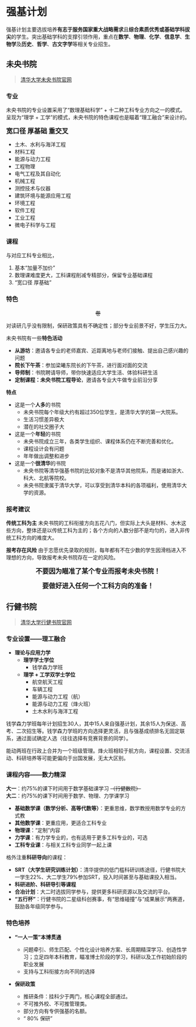 # 强基计划

强基计划主要选拔培养**有志于服务国家重大战略需求**且**综合素质优秀或基础学科拔尖**的学生。突出基础学科的支撑引领作用，重点在**数学**、**物理**、**化学**、**信息学**、**生物学**及**历史**、**哲学**、**古文字学**等相关专业招生。

## 未央书院

> [清华大学未央书院官网](https://www.wyc.tsinghua.edu.cn/)

### 专业
未央书院的专业设置采用了“数理基础科学” + 十二种工科专业方向之一的模式。呈现为“理学 + 工学”的模式，未央书院的特色课程也是瞄着“理工融合”来设计的。

<font size="4">**宽口径 厚基础 重交叉**</font>

- 土木、水利与海洋工程
- 材料工程
- 能源与动力工程
- 工程物理
- 电气工程及其自动化
- 机械工程
- 测控技术与仪器
- 建筑环境与能源应用工程
- 环境工程
- 软件工程
- 工业工程
- 微电子科学与工程

### 课程
与对应工科专业相比，

1. 基本“加量不加价”
2. 数理课难度更大，工科课程削减专精部分，保留专业基础课程
3. “宽口径 厚基础”

### 特色

<p align="center"><del>卷</del></p>

对读研几乎没有限制，保研政策具有不确定性；部分专业前景不好，学生压力大。

未央书院有一些**特色活动**

- **从游坊**：邀请各专业的老师嘉宾、近距离地与老师们接触、提出自己感兴趣的问题
- **院长下午茶**：参加梁曦东院长的下午茶，进行面对面的交流
- **导师制**：书院聘请导师，带你快速适应大学生活、体验科研生活
- **定制课程：未央书院工程导论**，邀请各专业大牛做专业前沿分享

**特点**

- 这是一个**人多**的书院
    - 未央书院每个年级大约有超过350位学生，是清华大学的第一大院系。
    - 生活习惯差异极大
    - 潜在的社交圈子大
- 这是一个**年轻**的书院
    - 未央书院成立三年，各类学生组织、课程体系仍在不断完善和优化。
    - 课程设计会有问题
    - 年年做出调整和进步
- 这是一个**很清华**的书院
    - 未央书院等清华强基书院的比较对象不是清华其他院系，而是诸如浙大、科大、北航等院校。
    - 未央书院隶属于清华大学，可以享受到清华本科的各项福利，使用清华大学的资源。

### 报考建议

**传统工科为主**
未央书院的工科衔接方向五花八门，但实际上大头是材料、水木这些方向，整体还是以传统工科为主的；各个方向的人数分部不是均匀的，进入非传统工科方向的难度大。

**报考存在风险**
由于志愿优先录取的规则，每年都有不在少数的学生因滑档进入不理想的方向，导致报考未央书院存在一定的风险。

<p align="center"><font size="4"><b>不要因为瞄准了某个专业而报考未央书院！</b></font></p>
<p align="center"><font size="4"><b>要做好进入任何一个工科方向的准备！</b></font></p>

## 行健书院

> [清华大学行健书院官网](https://www.xjc.tsinghua.edu.cn/)

### 专业设置——理工融合

- **理论与应用力学**
    - **理学学士学位**
        - 钱学森力学班
    - **理学 + 工学双学士学位**
        - 航空航天工程
        - 车辆工程
        - 能源与动力工程（航）
        - 能源与动力工程（烽火班）
        - 土木水利与海洋工程

钱学森力学班每年计划招生30人，其中15人来自强基计划，其余15人为保送、高考、二次招生等。钱学森力学班的方向选择更灵活，且与强基成绩排名无固定联系，通过面试确定人选（往往选择有竞赛背景的同学）。

能动两班在行政上合并为一个班级管理。烽火班相较于航方向，课程设置、交流活动、科研培养等可能更偏向于出国发展，无太大区别。

### 课程内容——数力精深

**大一**：约75%的课下时间用于数学基础课学习 ~~（行健数院）~~  
**大二**：约75%的课下时间用于数学、物理、力学课学习

- **基础数学课（数学分析、高等代数等）**：更重思维，数学教授用数学专业的方式教
- **其他数学课**：更重应用，更适合工科专业
- **物理课**：“定制”内容
- **力学课**：有力学专业的，也有适用于更多工科专业的，可选
- **工科专业课**：与相关工科专业同学一起上课

格外注重**科研导向**的课程：

- **SRT（大学生研究训练计划）**：清华提供的低门槛科研训练途径，行健书院大一学生22%、大二学生79%参加SRT，投入时间甚至与基础课投入相当。
- **科研进阶、科研导引等课程**
- **合冶计划**：大二时选拔同学参与，提供更多科研资源以及交流的平台。
- **“五行杯”**：行健书院的二星级科创赛事，有“思维碰撞”与“成果展示”两赛道，鼓励各年级同学参与。

### 特色培养

- **“一人一策”本博贯通**
    - 问题牵引、师生匹配、个性化设计培养方案、长周期精深学习、创造性学习；立足四年本科教育，瞄准博士阶段的学习，科研以及工作初始阶段的职业发展
    - 支持与工科衔接方向不同的选择

- **保研政策**
    - 推研条件：挂科少于两门，核心课程全部通过。  
    - 不可推外校、不可推管理类。  
    - 部分方向有专供强基的名额。
    - “ 80% 保研”